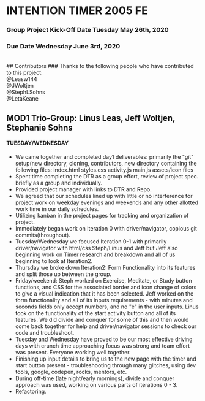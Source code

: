 # INTENTION TIMER 2005 FE
### Group Project Kick-Off Date Tuesday May 26th, 2020
### Due Date Wednesday June 3rd, 2020
</br>
## Contributors
### Thanks to the following people who have contributed to this project:

</br>
@Leasw144
</br>
@JWoltjen
</br>
@StephLSohns
</br>
@LetaKeane
</br>

## MOD1 Trio-Group: Linus Leas, Jeff Woltjen, Stephanie Sohns
#### TUESDAY/WEDNESDAY

* We came together and completed day1 deliverables: primarily the "git" setup(new directory, cloning, contributors, new directory containing the following files:
index.html
styles.css
activity.js
main.js
assets/icon files
* Spent time completing the DTR as a group effort, review of project spec. briefly as a group and individually.  
* Provided project manager with links to DTR and Repo.
* We agreed that our schedules lined up with little or no interference for project work on weekday evenings and weekends and any other allotted work time in our daily schedules.
* Utilizing kanban in the project pages for tracking and organization of project.
* Immediately began work on Iteration 0 with driver/navigator, copious git commits(throughout).
* Tuesday/Wednesday we focused Iteration 0-1 with primarily driver/navigator with html/css Steph/Linus and Jeff but Jeff also beginning work on Timer research and breakdown and all of us beginning to look at Iteration2.
* Thursday we broke down Iteration2: Form Functionality into its features and split those up between the group.
* Friday/weekend: Steph worked on Exercise, Meditate, or Study button functions, and CSS for the associated border and icon change of colors to give a visual indication that it has been selected. Jeff worked on the form functionality and all of its inputs requirements - with minutes and seconds fields only accept numbers, and no "e" in the user inputs. Linus took on the functionality of the start activity button and all of its features. We did divide and conquer for some of this and then would come back together for help and driver/navigator sessions to check our code and troubleshoot.
* Tuesday and Wednesday have proved to be our most effective driving days with crunch time approaching focus was strong and team effort was present. Everyone working well together.
* Finishing up input details to bring us to the new page with the timer and start button present - troubleshooting through many glitches, using dev tools, google, codepen, rocks, mentors, etc.
* During off-time (late night/early mornings), divide and conquer approach was used, working on various parts of iterations 0 - 3.
* Refactoring.
